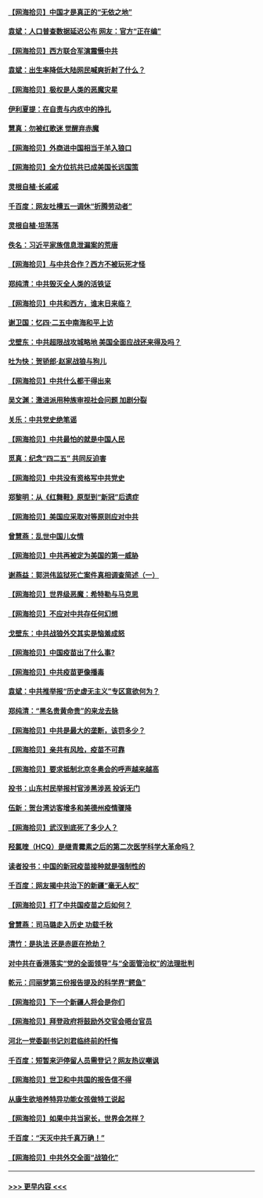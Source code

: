 #### [【网海拾贝】中国才是真正的“无依之地”](../pages/nsc993/n12915845.md?t=04301752) 
#### [袁斌：人口普查数据延迟公布 网友：官方“正在编”](../pages/nsc993/n12915748.md?t=04301752) 
#### [【网海拾贝】西方联合军演震慑中共](../pages/nsc993/n12913466.md?t=04301752) 
#### [袁斌：出生率降低大陆网民喊爽折射了什么？](../pages/nsc993/n12913365.md?t=04301752) 
#### [【网海拾贝】极权是人类的恶魔灾星](../pages/nsc993/n12910697.md?t=04301752) 
#### [伊利夏提：在自责与内疚中的挣扎](../pages/nsc993/n12910493.md?t=04301752) 
#### [慧真：勿被红歌迷 觉醒弃赤魔](../pages/nsc993/n12910485.md?t=04301752) 
#### [【网海拾贝】外商进中国相当于羊入狼口](../pages/nsc993/n12908274.md?t=04301752) 
#### [【网海拾贝】全方位抗共已成美国长远国策](../pages/nsc993/n12906878.md?t=04301752) 
#### [灵根自植‧长戚戚](../pages/nsc993/n12905585.md?t=04301752) 
#### [千百度：网友吐槽五一调休“折腾劳动者”](../pages/nsc993/n12905934.md?t=04301752) 
#### [灵根自植‧坦荡荡](../pages/nsc993/n12905562.md?t=04301752) 
#### [佚名：习近平家族信息泄漏案的荒唐](../pages/nsc993/n12904705.md?t=04301752) 
#### [【网海拾贝】与中共合作？西方不被玩死才怪](../pages/nsc993/n12903873.md?t=04301752) 
#### [郑纯清：中共毁灭全人类的活铁证](../pages/nsc993/n12903785.md?t=04301752) 
#### [【网海拾贝】中共和西方，谁末日来临？](../pages/nsc993/n12903482.md?t=04301752) 
#### [谢卫国：忆四‧二五中南海和平上访](../pages/nsc993/n12902192.md?t=04301752) 
#### [戈壁东：中共超限战攻城略地 美国全面应战还来得及吗？](../pages/nsc993/n12902297.md?t=04301752) 
#### [吐为快：贺骄郎‧赵家战狼与狗儿](../pages/nsc993/n12902280.md?t=04301752) 
#### [【网海拾贝】中共什么都干得出来](../pages/nsc993/n12897500.md?t=04301752) 
#### [吴文渊：激进派用种族审视社会问题 加剧分裂](../pages/nsc993/n12893881.md?t=04301752) 
#### [关乐：中共党史绝笔谣](../pages/nsc993/n12897270.md?t=04301752) 
#### [【网海拾贝】中共最怕的就是中国人民](../pages/nsc993/n12894705.md?t=04301752) 
#### [觅真：纪念“四二五” 共同反迫害](../pages/nsc993/n12894553.md?t=04301752) 
#### [【网海拾贝】中共没有资格写中共党史](../pages/nsc993/n12892231.md?t=04301752) 
#### [郑黎明：从《红舞鞋》原型到“新冠”后遗症](../pages/nsc993/n12890469.md?t=04301752) 
#### [【网海拾贝】美国应采取对等原则应对中共](../pages/nsc993/n12889176.md?t=04301752) 
#### [曾慧燕：乱世中国儿女情](../pages/nsc993/n12887931.md?t=04301752) 
#### [【网海拾贝】中共再被定为美国的第一威胁](../pages/nsc993/n12887580.md?t=04301752) 
#### [谢燕益：郭洪伟监狱死亡案件真相调查简述（一）](../pages/nsc993/n12885648.md?t=04301752) 
#### [【网海拾贝】世界级恶魔：希特勒与马克思](../pages/nsc993/n12884062.md?t=04301752) 
#### [【网海拾贝】不应对中共存任何幻想](../pages/nsc993/n12881460.md?t=04301752) 
#### [戈壁东：中共战狼外交其实是恼羞成怒](../pages/nsc993/n12880392.md?t=04301752) 
#### [【网海拾贝】中国疫苗出了什么事?](../pages/nsc993/n12879124.md?t=04301752) 
#### [【网海拾贝】中共疫苗更像播毒](../pages/nsc993/n12876631.md?t=04301752) 
#### [袁斌：中共推举报“历史虚无主义”专区意欲何为？](../pages/nsc993/n12876530.md?t=04301752) 
#### [郑纯清：“黑名贵黄命贵”的来龙去脉](../pages/nsc993/n12875589.md?t=04301752) 
#### [【网海拾贝】中共是最大的垄断，该罚多少？](../pages/nsc993/n12874006.md?t=04301752) 
#### [【网海拾贝】亲共有风险，疫苗不可靠](../pages/nsc993/n12872224.md?t=04301752) 
#### [【网海拾贝】要求抵制北京冬奥会的呼声越来越高](../pages/nsc993/n12868962.md?t=04301752) 
#### [投书：山东村民举报村官涉黑涉恶 投诉无门](../pages/nsc993/n12869726.md?t=04301752) 
#### [伍新：贺台湾访客增多和美德州疫情骤降](../pages/nsc993/n12865651.md?t=04301752) 
#### [【网海拾贝】武汉到底死了多少人？](../pages/nsc993/n12863707.md?t=04301752) 
#### [羟氯喹（HCQ）是继青霉素之后的第二次医学科学大革命吗？](../pages/nsc993/n12638564.md?t=04301752) 
#### [读者投书：中国的新冠疫苗接种就是强制性的](../pages/nsc993/n12859932.md?t=04301752) 
#### [千百度：网友揭中共治下的新疆“毫无人权”](../pages/nsc993/n12858385.md?t=04301752) 
#### [【网海拾贝】打了中共国疫苗之后如何？](../pages/nsc993/n12857866.md?t=04301752) 
#### [曾慧燕：司马璐走入历史 功载千秋](../pages/nsc993/n12856996.md?t=04301752) 
#### [清竹：是执法 还是赤匪在抢劫？](../pages/nsc993/n12856952.md?t=04301752) 
#### [对中共在香港落实“党的全面领导”与“全面管治权”的法理批判](../pages/nsc993/n12856929.md?t=04301752) 
#### [乾元：闫丽梦第三份报告提及的科学界“鳄鱼”](../pages/nsc993/n12855985.md?t=04301752) 
#### [【网海拾贝】下一个新疆人将会是你们](../pages/nsc993/n12855864.md?t=04301752) 
#### [【网海拾贝】拜登政府将鼓励外交官会晤台官员](../pages/nsc993/n12853615.md?t=04301752) 
#### [河北一党委副书记刘君临终前的忏悔](../pages/nsc993/n12849420.md?t=04301752) 
#### [千百度：短暂来沪停留人员需登记？网友热议嘲讽](../pages/nsc993/n12853497.md?t=04301752) 
#### [【网海拾贝】世卫和中共国的报告信不得](../pages/nsc993/n12850902.md?t=04301752) 
#### [从康生欲培养特异功能女孩做特工说起](../pages/nsc993/n12849289.md?t=04301752) 
#### [【网海拾贝】如果中共当家长，世界会怎样？](../pages/nsc993/n12848436.md?t=04301752) 
#### [千百度：“天灭中共千真万确！”](../pages/nsc993/n12845659.md?t=04301752) 
#### [【网海拾贝】中共外交全面“战狼化”](../pages/nsc993/n12845607.md?t=04301752) 

----
#### [ >>> 更早内容 <<< ](../indexes/nsc993-earlier.md)
